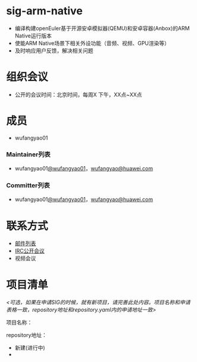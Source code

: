 
# sig-arm-native

- 编译构建openEuler基于开源安卓模拟器(QEMU)和安卓容器(Anbox)的ARM Native运行版本
- 使能ARM Native场景下相关外设功能（音频、视频、GPU渲染等）
- 及时响应用户反馈，解决相关问题

# 组织会议

- 公开的会议时间：北京时间，每周X 下午，XX点~XX点

# 成员

- wufangyao01

### Maintainer列表

- wufangyao01[@wufangyao01](https://gitee.com/wufangyao01)，wufangyao@huawei.com


### Committer列表

- wufangyao01[@wufangyao01](https://gitee.com/wufangyao01)，wufangyao@huawei.com


# 联系方式

- [邮件列表](sig-arm-native@openeuler.org)
- [IRC公开会议]()
- 视频会议



# 项目清单

*<可选，如果在申请SIG的时候，就有新项目，请完善此处内容。项目名称和申请表格一致，repository地址和repository.yaml内的申请地址一致>*

项目名称：

repository地址：

- 新建(进行中)
- 